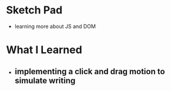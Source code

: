 # Sketch Pad
- learning more about JS and DOM

# What I Learned
- implementing a click and drag motion to simulate writing
    - 
